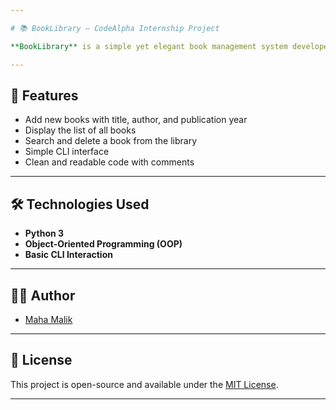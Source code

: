 ```yaml
---

# 📚 BookLibrary – CodeAlpha Internship Project

**BookLibrary** is a simple yet elegant book management system developed as part of the **CodeAlpha Internship**. It allows users to manage a personal library, including adding, viewing, and removing books with ease. This project demonstrates foundational concepts in Python and object-oriented programming.

---
```


## 🚀 Features

* Add new books with title, author, and publication year
* Display the list of all books
* Search and delete a book from the library
* Simple CLI interface
* Clean and readable code with comments

---

## 🛠️ Technologies Used

* **Python 3**
* **Object-Oriented Programming (OOP)**
* **Basic CLI Interaction**

---


## 👩‍💻 Author

* [Maha Malik](https://github.com/Maha-1384)

---

## 📝 License

This project is open-source and available under the [MIT License](LICENSE).

---
